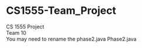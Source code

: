 # CS1555-Team_Project
CS 1555 Project
<br/>Team 10
<br/>You may need to rename the phase2.java Phase2.java
